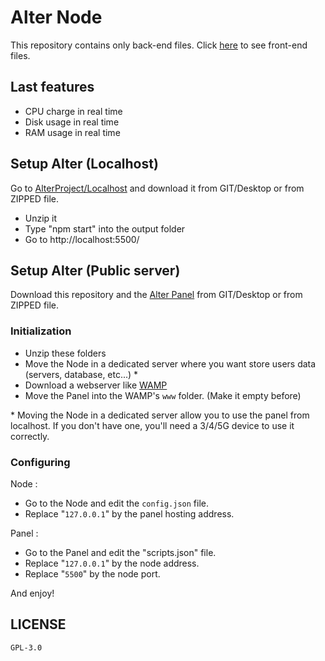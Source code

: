 # Alter Node

This repository contains only back-end files. Click [here](https://github.com/AlterProject/Panel) to see front-end files.

## Last features

- CPU charge in real time
- Disk usage in real time
- RAM usage in real time

## Setup Alter (Localhost)

Go to [AlterProject/Localhost](https://github.com/AlterProject/Localhost) and download it from GIT/Desktop or from ZIPPED file. 

- Unzip it
- Type "npm start" into the output folder 
- Go to http://localhost:5500/

## Setup Alter (Public server)

Download this repository and the [Alter Panel](https://github.com/AlterProject/Panel) from GIT/Desktop or from ZIPPED file.

### Initialization

- Unzip these folders
- Move the Node in a dedicated server where you want store users data (servers, database, etc...) \*
- Download a webserver like [WAMP](https://www.wampserver.com/#download)
- Move the Panel into the WAMP's `www` folder. (Make it empty before)

\* Moving the Node in a dedicated server allow you to use the panel from localhost. If you don't have one, you'll need a 3/4/5G device to use it correctly.

### Configuring

Node : 
- Go to the Node and edit the `config.json` file.
- Replace "`127.0.0.1`" by the panel hosting address.

Panel : 
- Go to the Panel and edit the "scripts.json" file.
- Replace "`127.0.0.1`" by the node address.
- Replace "`5500`" by the node port.

And enjoy!

## LICENSE
```
GPL-3.0
```
